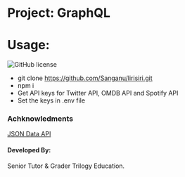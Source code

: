 
# Project: GraphQL
# Usage:
![GitHub license](https://img.shields.io/badge/license-MIT-red.svg)

* git clone https://github.com/Sanganu/lirisiri.git
* npm i
* Get API keys for Twitter API, OMDB API and Spotify API
* Set the keys in .env file


### Achknowledments
[JSON Data API](https://www.onlinedatagenerator.com/)

#### Developed By:

Senior Tutor & Grader
Trilogy Education.

